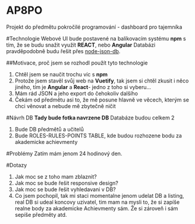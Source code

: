 # AP8PO
Projekt do předmětu pokročilé programování - dashboard pro tajemníka

#Technologie
Webové UI bude postavené na balíkovacím systému **npm** s tím, že se budu snažit využít **REACT**, nebo **Angular**
Databázi pravděpodobně budu řešit přes [node-json-db](https://www.npmjs.com/package/node-json-db).

##Motivace, proč jsem se rozhodl použít tyto technologie
1. Chtěl jsem se naučit trochu víc s **npm** 
2. Protože jsem stavěl svůj web na **Vuetify**, tak jsem si chtěl zkusit i něco jiného, tím je **Angular** a **React**- jedno z toho si vyberu...
3. Mám rád JSON a jeho export do čehokoliv dalšího
4. Čekám od předmětu asi to, že mě posune hlavně ve věcech, kterým se chci věnovat a nebude mě zbytečně ničit

#Návrh DB
**Tady bude fotka navrzene DB**
Databáze budou celkem 2

1. Bude DB předmětů a učitelů
2. Bude ROLES-RULES-POINTS TABLE, kde budou rozhozene bodu za akademicke achievmenty

#Problémy
Zatím mám jenom 24 hodinový den.

#Dotazy
1. Jak moc se z toho mam zblaznit?
2. Jak moc se bude řešit responsive design?
3. Jak moc se bude řešit vyhledavani v DB?
4. Co  jsem pochopil, tak mi staci momentalne jenom udelat DB a listing, real DB si udeal koncovy uzivatel, tim mam na mysli to, že si zapíše realne body za akademicke Achievmenty sám. Že si zároveň i sám sepíše předměty atd.
